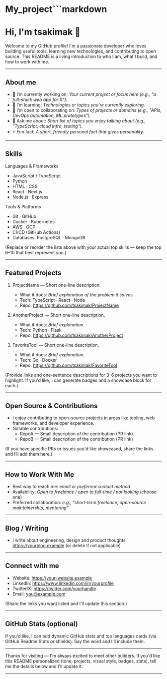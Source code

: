 # My_project```markdown
# Hi, I'm tsakimak 👋

Welcome to my GitHub profile! I'm a passionate developer who loves building useful tools, learning new technologies, and contributing to open source. This README is a living introduction to who I am, what I build, and how to work with me.

---

## About me
- 🔭 I’m currently working on: _Your current project or focus here (e.g., "a full-stack web app for X")._
- 🌱 I’m learning: _Technologies or topics you're currently exploring._
- 👯 I’m open to collaborating on: _Types of projects or domains (e.g., "APIs, DevOps automation, ML prototypes")._
- 💬 Ask me about: _Short list of topics you enjoy talking about (e.g., "TypeScript, cloud infra, testing")._
- ⚡ Fun fact: _A short, friendly personal fact that gives personality._

---

## Skills

Languages & Frameworks
- JavaScript / TypeScript
- Python
- HTML · CSS
- React · Next.js
- Node.js · Express

Tools & Platforms
- Git · GitHub
- Docker · Kubernetes
- AWS · GCP
- CI/CD (GitHub Actions)
- Databases: PostgreSQL · MongoDB

(Replace or reorder the lists above with your actual top skills — keep the top 6–10 that best represent you.)

---

## Featured Projects

1. ProjectName — Short one-line description.
   - What it does: _Brief explanation of the problem it solves._
   - Tech: TypeScript · React · Node
   - Repo: https://github.com/tsakimak/ProjectName

2. AnotherProject — Short one-line description.
   - What it does: _Brief explanation._
   - Tech: Python · Flask
   - Repo: https://github.com/tsakimak/AnotherProject

3. FavoriteTool — Short one-line description.
   - What it does: _Brief explanation._
   - Tech: Go · Docker
   - Repo: https://github.com/tsakimak/FavoriteTool

(Provide links and one-sentence descriptions for 3–6 projects you want to highlight. If you'd like, I can generate badges and a showcase block for each.)

---

## Open Source & Contributions

- I enjoy contributing to open-source projects in areas like tooling, web frameworks, and developer experience.
- Notable contributions:
  - RepoA — Small description of the contribution (PR link)
  - RepoB — Small description of the contribution (PR link)

(If you have specific PRs or issues you'd like showcased, share the links and I’ll add them here.)

---

## How to Work With Me

- Best way to reach me: _email or preferred contact method_
- Availability: _Open to freelance / open to full-time / not looking_ (choose one)
- Preferred collaboration: _e.g., "short-term freelance, open-source maintainership, mentoring"_

---

## Blog / Writing
- I write about engineering, design and product thoughts: https://yourblog.example (or delete if not applicable)

---

## Connect with me
- Website: https://your-website.example
- LinkedIn: https://www.linkedin.com/in/yourprofile
- Twitter/X: https://twitter.com/yourhandle
- Email: you@example.com

(Share the links you want listed and I'll update this section.)

---

## GitHub Stats (optional)
If you'd like, I can add dynamic GitHub stats and top languages cards (via GitHub Readme Stats or shields). Say the word and I'll include them.

---

Thanks for visiting — I'm always excited to meet other builders. If you'd like this README personalized (tone, projects, visual style, badges, stats), tell me the details below and I'll update it.

---
<!-- Proudly created with ❤️ for open source -->
```
